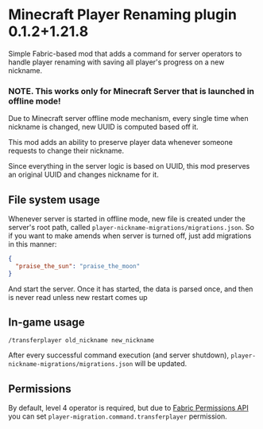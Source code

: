# Minecraft Player Renaming plugin 0.1.2+1.21.8
Simple Fabric-based mod that adds a command for server operators to handle player renaming with saving all player's progress on a new nickname.

### NOTE. This works only for Minecraft Server that is launched in offline mode!

Due to Minecraft server offline mode mechanism, every single time when nickname is changed, new UUID is computed based off it.

This mod adds an ability to preserve player data whenever someone requests to change their nickname.

Since everything in the server logic is based on UUID, this mod preserves an original UUID and changes nickname for it. 

## File system usage
Whenever server is started in offline mode, new file is created under the server's root path, called `player-nickname-migrations/migrations.json`. So if you want to make amends when server is turned off, just add migrations in this manner:

```json
{
  "praise_the_sun": "praise_the_moon"
}
```
And start the server. Once it has started, the data is parsed once, and then is never read unless new restart comes up 
## In-game usage
`/transferplayer old_nickname new_nickname`

After every successful command execution (and server shutdown), `player-nickname-migrations/migrations.json` will be updated.

## Permissions
By default, level 4 operator is required, but due to [Fabric Permissions API](https://github.com/lucko/fabric-permissions-api) you can set `player-migration.command.transferplayer` permission.